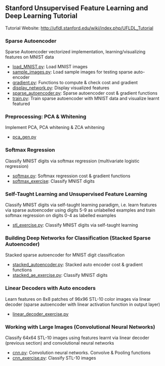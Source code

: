 ## Stanford Unsupervised Feature Learning and Deep Learning Tutorial

Tutorial Website: http://ufldl.stanford.edu/wiki/index.php/UFLDL_Tutorial

### Sparse Autoencoder
Sparse Autoencoder vectorized implementation, learning/visualizing features on MNIST data

* [load_MNIST.py](load_MNIST.py): Load MNIST images
* [sample_images.py](sample_images.py): Load sample images for testing sparse auto-encoder
* [gradient.py](gradient.py): Functions to compute & check cost and gradient
* [display_network.py](display_network.py): Display visualized features
* [sparse_autoencoder.py](sparse_autoencoder.py): Sparse autoencoder cost & gradient functions
* [train.py](train.py): Train sparse autoencoder with MNIST data and visualize learnt featured

### Preprocessing: PCA & Whitening
Implement PCA, PCA whitening & ZCA whitening

* [pca_gen.py](pca_gen.py)

### Softmax Regression
Classify MNIST digits via softmax regression (multivariate logistic regression)

* [softmax.py](softmax.py): Softmax regression cost & gradient functions
* [softmax_exercise](softmax_exercise.py): Classify MNIST digits

### Self-Taught Learning and Unsupervised Feature Learning
Classify MNIST digits via self-taught learning paradigm, i.e. learn features via sparse autoencoder using digits 5-9 as unlabelled examples and train softmax regression on digits 0-4 as labelled examples

* [stl_exercise.py](stl_exercise.py): Classify MNIST digits via self-taught learning

### Building Deep Networks for Classification (Stacked Sparse Autoencoder)
Stacked sparse autoencoder for MNIST digit classification

* [stacked_autoencoder.py](stacked_autoencoder.py): Stacked auto encoder cost & gradient functions
* [stacked_ae_exercise.py](stacked_ae_exercise.py): Classify MNIST digits

### Linear Decoders with Auto encoders
Learn features on 8x8 patches of 96x96 STL-10 color images via linear decoder (sparse autoencoder with linear activation function in output layer)

* [linear_decoder_exercise.py](linear_decoder_exercise.py)

### Working with Large Images (Convolutional Neural Networks)
Classify 64x64 STL-10 images using features learnt via linear decoder (previous section) and convolutional neural networks

* [cnn.py](cnn.py): Convolution neural networks. Convolve & Pooling functions
* [cnn_exercise.py](cnn_exercise.py): Classify STL-10 images
